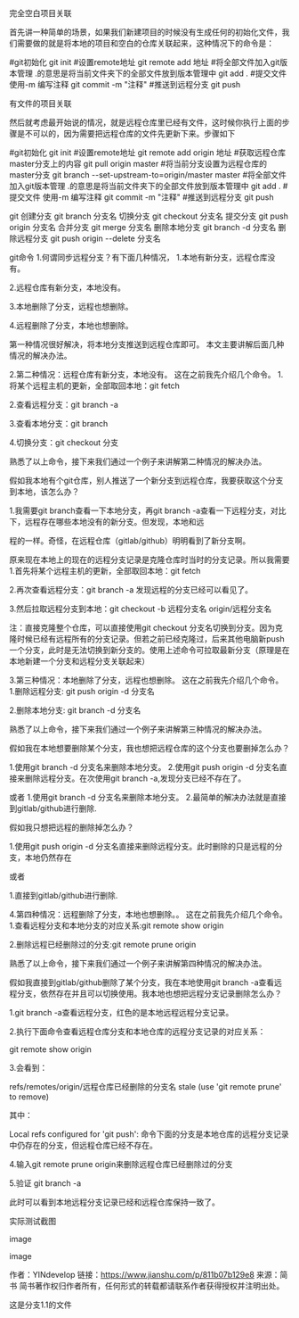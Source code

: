 完全空白项目关联

首先讲一种简单的场景，如果我们新建项目的时候没有生成任何的初始化文件，我们需要做的就是将本地的项目和空白的仓库关联起来，这种情况下的命令是：

#git初始化
git init
#设置remote地址
git remote add 地址
#将全部文件加入git版本管理 .的意思是将当前文件夹下的全部文件放到版本管理中
git add .
#提交文件 使用-m 编写注释
git commit -m "注释"
#推送到远程分支
git push

有文件的项目关联

然后就考虑最开始说的情况，就是远程仓库里已经有文件，这时候你执行上面的步骤是不可以的，因为需要把远程仓库的文件先更新下来。步骤如下

#git初始化
git init
#设置remote地址
git remote add  origin 地址
#获取远程仓库master分支上的内容
git pull origin master
#将当前分支设置为远程仓库的master分支
git branch --set-upstream-to=origin/master master
#将全部文件加入git版本管理 .的意思是将当前文件夹下的全部文件放到版本管理中
git add .
#提交文件 使用-m 编写注释
git commit -m "注释"
#推送到远程分支
git push


git 创建分支
git branch 分支名
切换分支
git checkout 分支名
提交分支
git push origin 分支名
合并分支
git merge 分支名
删除本地分支
git branch -d 分支名
删除远程分支
git push origin --delete 分支名 


git命令
1.何谓同步远程分支？有下面几种情况，
1.本地有新分支，远程仓库没有。
    
2.远程仓库有新分支，本地没有。

3.本地删除了分支，远程也想删除。

4.远程删除了分支，本地也想删除。

第一种情况很好解决，将本地分支推送到远程仓库即可。
本文主要讲解后面几种情况的解决办法。

2.第二种情况：远程仓库有新分支，本地没有。
这在之前我先介绍几个命令。
1.将某个远程主机的更新，全部取回本地：git fetch

2.查看远程分支：git branch -a

3.查看本地分支：git branch

4.切换分支：git checkout 分支

熟悉了以上命令，接下来我们通过一个例子来讲解第二种情况的解决办法。

假如我本地有个git仓库，别人推送了一个新分支到远程仓库，我要获取这个分支到本地，该怎么办？

1.我需要git branch查看一下本地分支，再git branch -a查看一下远程分支，对比下，远程存在哪些本地没有的新分支。但发现，本地和远

程的一样。奇怪，在远程仓库（gitlab/github）明明看到了新分支啊。 

原来现在本地上的现在的远程分支记录是克隆仓库时当时的分支记录。所以我需要
1.首先将某个远程主机的更新，全部取回本地：git fetch

2.再次查看远程分支：git branch -a 发现远程的分支已经可以看见了。

3.然后拉取远程分支到本地：git checkout -b 远程分支名 origin/远程分支名

注：直接克隆整个仓库，可以直接使用git checkout 分支名切换到分支。因为克隆时候已经有远程所有的分支记录。但若之前已经克隆过，后来其他电脑新push一个分支，此时是无法切换到新分支的。使用上述命令可拉取最新分支（原理是在本地新建一个分支和远程分支关联起来）

3.第三种情况：本地删除了分支，远程也想删除。
这在之前我先介绍几个命令。
1.删除远程分支: git push origin -d 分支名

2.删除本地分支: git branch -d 分支名

熟悉了以上命令，接下来我们通过一个例子来讲解第三种情况的解决办法。

假如我在本地想要删除某个分支，我也想把远程仓库的这个分支也要删掉怎么办？

1.使用git branch -d 分支名来删除本地分支。
2.使用git push origin -d 分支名直接来删除远程分支。在次使用git branch -a,发现分支已经不存在了。

或者
1.使用git branch -d 分支名来删除本地分支。
2.最简单的解决办法就是直接到gitlab/github进行删除.


假如我只想把远程的删除掉怎么办？

1.使用git push origin -d 分支名直接来删除远程分支。此时删除的只是远程的分支，本地仍然存在

或者

1.直接到gitlab/github进行删除.


4.第四种情况：远程删除了分支，本地也想删除。。
这在之前我先介绍几个命令。
1.查看远程分支和本地分支的对应关系:git remote show origin  

2.删除远程已经删除过的分支:git remote prune origin

熟悉了以上命令，接下来我们通过一个例子来讲解第四种情况的解决办法。

假如我直接到gitlab/github删除了某个分支，我在本地使用git branch -a查看远程分支，依然存在并且可以切换使用。我本地也想把远程分支记录删除怎么办？

1.git branch -a查看远程分支，红色的是本地远程远程分支记录。

2.执行下面命令查看远程仓库分支和本地仓库的远程分支记录的对应关系：

  git remote show origin  

3.会看到：
 
 refs/remotes/origin/远程仓库已经删除的分支名              stale (use 'git remote prune' to remove)

 其中：

 Local refs configured for 'git push':  命令下面的分支是本地仓库的远程分支记录中仍存在的分支，但远程仓库已经不存在。

4.输入git remote prune origin来删除远程仓库已经删除过的分支

5.验证 git branch -a

  此时可以看到本地远程分支记录已经和远程仓库保持一致了。


实际测试截图






image






image

作者：YINdevelop
链接：https://www.jianshu.com/p/811b07b129e8
来源：简书
简书著作权归作者所有，任何形式的转载都请联系作者获得授权并注明出处。


这是分支1.1的文件
